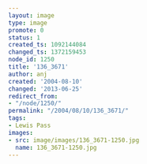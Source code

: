 ```yaml
---
layout: image
type: image
promote: 0
status: 1
created_ts: 1092144084
changed_ts: 1372159453
node_id: 1250
title: '136_3671'
author: anj
created: '2004-08-10'
changed: '2013-06-25'
redirect_from:
- "/node/1250/"
permalink: "/2004/08/10/136_3671/"
tags:
- Lewis Pass
images:
- src: image/images/136_3671-1250.jpg
  name: 136_3671-1250.jpg
---
```


